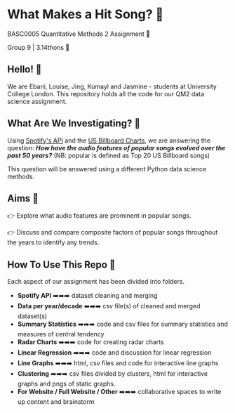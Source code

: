 # What Makes a Hit Song? 🎵
BASC0005 Quantitative Methods 2 Assignment 🦕

Group 9 | 3.14thons 🐍

## Hello! 👋
We are Ebani, Louise, Jing, Kumayl and Jasmine - students at University College London. This repository holds all the code for our QM2 data science assignment. 


## What Are We Investigating? 🤔
Using [Spotify's API](https://developer.spotify.com/documentation/web-api/) and the [US Billboard Charts](https://www.billboard.com/charts/hot-100), we are answering the question: ***How have the audio features of  popular songs evolved over the past 50 years?*** (NB: popular is defined as Top 20 US Billboard songs)

This question will be answered using a different Python data science methods. 

## Aims 🎯

👉  Explore what audio features are prominent in popular songs. 

👉  Discuss and compare composite factors of popular songs throughout the years to identify any trends. 

## How To Use This Repo 📝
Each aspect of our assignment has been divided into folders. 

 - **Spotify API** ➡️➡️➡️ dataset cleaning and merging
 - **Data per year/decade** ➡️➡️➡️ csv file(s) of cleaned and merged dataset(s)
 - **Summary Statistics** ➡️➡️➡️ code and csv files for summary statistics and measures of central tendency
 - **Radar Charts** ➡️➡️➡️ code for creating radar charts
 - **Linear Regression** ➡️➡️➡️  code and discussion for linear regression
 - **Line Graphs** ➡️➡️➡️ html, csv files and code for interactive line graphs
 - **Clustering** ➡️➡️➡️ csv files divided by clusters, html for interactive graphs and pngs of static graphs. 
 - **For Website / Full Website / Other** ➡️➡️➡️  collaborative spaces to write up content and brainstorm


